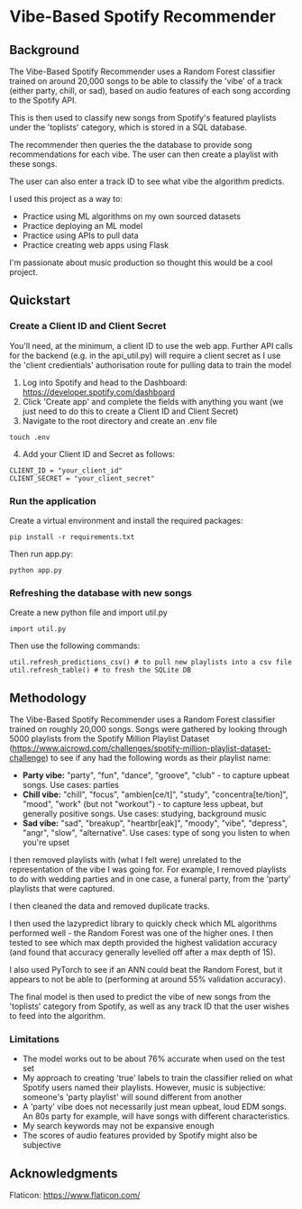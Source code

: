 # Vibe-Based Spotify Recommender #

## Background ##
The Vibe-Based Spotify Recommender uses a Random Forest classifier trained on around 20,000 songs to be able to classify the 'vibe' of a track (either party, chill, or sad), based on audio features of each song according to the Spotify API.

This is then used to classify new songs from Spotify's featured playlists under the 'toplists' category, which is stored in a SQL database.

The recommender then queries the the database to provide song recommendations for each vibe. The user can then create a playlist with these songs.

The user can also enter a track ID to see what vibe the algorithm predicts.

I used this project as a way to:
* Practice using ML algorithms on my own sourced datasets
* Practice deploying an ML model
* Practice using APIs to pull data
* Practice creating web apps using Flask

I'm passionate about music production so thought this would be a cool project.

## Quickstart ##
### Create a Client ID and Client Secret ###
You'll need, at the minimum, a client ID to use the web app.
Further API calls for the backend (e.g. in the api_util.py) will require a client secret as I use the 'client credientials' authorisation route for pulling data to train the model
1. Log into Spotify and head to the Dashboard: https://developer.spotify.com/dashboard
2. Click 'Create app' and complete the fields with anything you want (we just need to do this to create a Client ID and Client Secret)
3. Navigate to the root directory and create an .env file
```
touch .env
```
4. Add your Client ID and Secret as follows:

```
CLIENT_ID = "your_client_id"
CLIENT_SECRET = "your_client_secret"
```

### Run the application ###
Create a virtual environment and install the required packages:
```
pip install -r requirements.txt
```
Then run app.py:
```
python app.py
```

### Refreshing the database with new songs ###
Create a new python file and import util.py

```
import util.py
```
    
Then use the following commands:
```
util.refresh_predictions_csv() # to pull new playlists into a csv file
util.refresh_table() # to fresh the SQLite DB
```

## Methodology ##
The Vibe-Based Spotify Recommender uses a Random Forest classifier trained on roughly 20,000 songs.
Songs were gathered by looking through 5000 playlists from the Spotify Million Playlist Dataset (https://www.aicrowd.com/challenges/spotify-million-playlist-dataset-challenge) to see if any had the following words as their playlist name:
* **Party vibe:** "party", "fun", "dance", "groove", "club" - to capture upbeat songs. Use cases: parties
* **Chill vibe:** "chill", "focus", "ambien[ce/t]", "study", "concentra[te/tion]", "mood", "work" (but not "workout") - to capture less upbeat, but generally positive songs. Use cases: studying, background music
* **Sad vibe:** "sad", "breakup", "heartbr[eak]", "moody", "vibe", "depress", "angr", "slow", "alternative". Use cases: type of song you listen to when you're upset

I then removed playlists with (what I felt were) unrelated to the representation of the vibe I was going for. For example, I removed playlists to do with wedding parties and in one case, a funeral party, from the 'party' playlists that were captured.

I then cleaned the data and removed duplicate tracks.

I then used the lazypredict library to quickly check which ML algorithms performed well - the Random Forest was one of the higher ones. I then tested to see which max depth provided the highest validation accuracy (and found that accuracy generally levelled off after a max depth of 15).

I also used PyTorch to see if an ANN could beat the Random Forest, but it appears to not be able to (performing at around 55% validation accuracy).

The final model is then used to predict the vibe of new songs from the 'toplists' category from Spotify, as well as any track ID that the user wishes to feed into the algorithm.

### Limitations ###
* The model works out to be about 76% accurate when used on the test set
* My approach to creating 'true' labels to train the classifier relied on what Spotify users named their playlists. However, music is subjective: someone's 'party playlist' will sound different from another
* A 'party' vibe does not necessarily just mean upbeat, loud EDM songs. An 80s party for example, will have songs with different characteristics.
* My search keywords may not be expansive enough
* The scores of audio features provided by Spotify might also be subjective

## Acknowledgments ##
Flaticon: https://www.flaticon.com/

